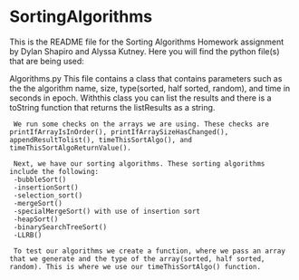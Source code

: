 # SortingAlgorithms

 This is the README file for the Sorting Algorithms Homework assignment by Dylan Shapiro and Alyssa Kutney. Here you will find the python file(s) that are being used:

 Algorithms.py
    This file contains a class that contains parameters such as the the algorithm name, size, type(sorted, half sorted, random), and time in seconds in epoch. Withthis class you can list the results and there is a toString function that returns the listResults as a string.

     We run some checks on the arrays we are using. These checks are  printIfArrayIsInOrder(), printIfArraySizeHasChanged(), appendResultTolist(), timeThisSortAlgo(), and  timeThisSortAlgoReturnValue(). 

     Next, we have our sorting algorithms. These sorting algorithms include the following:
     -bubbleSort()
     -insertionSort()
     -selection_sort()
     -mergeSort()
     -specialMergeSort() with use of insertion sort
     -heapSort()
     -binarySearchTreeSort()
     -LLRB()

     To test our algorithms we create a function, where we pass an array that we generate and the type of the array(sorted, half sorted, random). This is where we use our timeThisSortAlgo() function.
